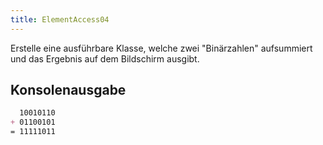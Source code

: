 ```yaml
---
title: ElementAccess04
---
```


Erstelle eine ausführbare Klasse, welche zwei "Binärzahlen" aufsummiert und das Ergebnis auf dem Bildschirm ausgibt.

## Konsolenausgabe

```markdown
  10010110
+ 01100101
= 11111011
```
